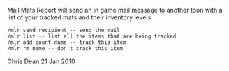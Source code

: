 
Mail Mats Report will send an in game mail message to another toon
with a list of your tracked mats and their inventory levels.

    /mlr send recipient -- send the mail
    /mlr list -- list all the items that are being tracked
    /mlr add count name -- track this item
    /mlr rm name -- don't track this item

Chris Dean
21 Jan 2010

